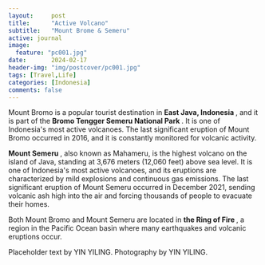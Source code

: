```yaml
---
layout:     post
title:      "Active Volcano"
subtitle:   "Mount Brome & Semeru"
active: journal
image:
  feature: "pc001.jpg"
date:       2024-02-17 
header-img: "img/postcover/pc001.jpg"
tags: [Travel,Life]
categories: [Indonesia]
comments: false
---
```


<p>Mount Bromo is a popular tourist destination in <strong> East Java, Indonesia </strong>, and it is part of the <strong> Bromo Tengger Semeru National Park </strong>. It is one of Indonesia's most active volcanoes. The last significant eruption of Mount Bromo occurred in 2016, and it is constantly monitored for volcanic activity.</p>

<p><strong>Mount Semeru </strong>, also known as Mahameru, is the highest volcano on the island of Java, standing at 3,676 meters (12,060 feet) above sea level. It is one of Indonesia's most active volcanoes, and its eruptions are characterized by mild explosions and continuous gas emissions. The last significant eruption of Mount Semeru occurred in December 2021, sending volcanic ash high into the air and forcing thousands of people to evacuate their homes.</p>

<p> Both Mount Bromo and Mount Semeru are located in  <strong> the Ring of Fire </strong>, a region in the Pacific Ocean basin where many earthquakes and volcanic eruptions occur. </p>


<p>Placeholder text by <a>YIN YILING</a>. Photography by <a>YIN YILING</a>.</p>